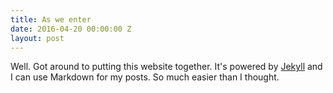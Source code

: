 ```yaml
---
title: As we enter
date: 2016-04-20 00:00:00 Z
layout: post
---
```


Well. Got around to putting this website together. It's powered by [Jekyll](http://jekyllrb.com) and I can use Markdown for my posts. So much easier than I thought.
